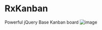 # RxKanban
Powerful jQuery Base Kanban board
![image](https://user-images.githubusercontent.com/6648873/134952789-ee53b4eb-05e7-4c60-8df3-d7e38a91cce3.png)
